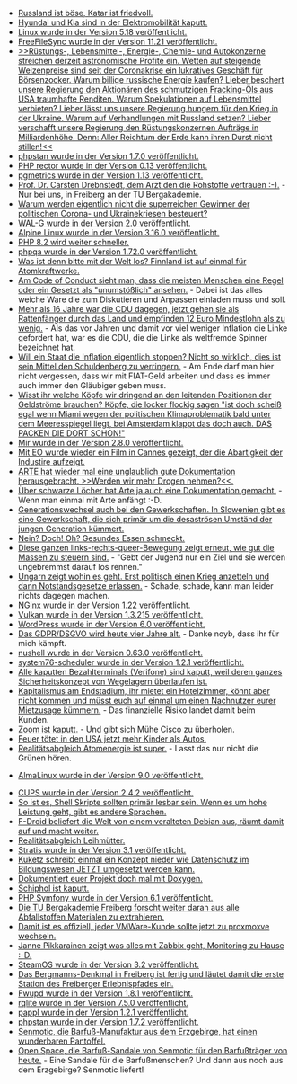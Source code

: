 * [Russland ist böse, Katar ist friedvoll.](https://blog.fefe.de/?ts=9c74d628)
* [Hyundai und Kia sind in der Elektromobilität kaputt.](https://blog.fefe.de/?ts=9c7484ca)
* [Linux wurde in der Version 5.18 veröffentlicht.](https://lwn.net/Articles/895969/)
* [FreeFileSync wurde in der Version 11.21 veröffentlicht.](https://github.com/hkneptune/FreeFileSync/releases/tag/v11.21)
* [>>Rüstungs-, Lebensmittel-, Energie-, Chemie- und Autokonzerne streichen derzeit astronomische Profite ein. Wetten auf steigende Weizenpreise sind seit der Coronakrise ein lukratives Geschäft für Börsenzocker. Warum billige russische Energie kaufen? Lieber beschert unsere Regierung den Aktionären des schmutzigen Fracking-Öls aus USA traumhafte Renditen. Warum Spekulationen auf Lebensmittel verbieten? Lieber lässt uns unsere Regierung hungern für den Krieg in der Ukraine. Warum auf Verhandlungen mit Russland setzen? Lieber verschafft unsere Regierung den Rüstungskonzernen Aufträge in Milliardenhöhe. Denn: Aller Reichtum der Erde kann ihren Durst nicht stillen!<<](https://weltnetz.tv/video/2665-aller-reichtum-der-erde-kann-ihren-durst-nicht-stillen)
* [phpstan wurde in der Version 1.7.0 veröffentlicht.](https://github.com/phpstan/phpstan/releases/tag/1.7.0)
* [PHP rector wurde in der Version 0.13 veröffentlicht.](https://github.com/rectorphp/rector/releases/tag/0.13.0)
* [pgmetrics wurde in der Version 1.13 veröffentlicht.](https://www.postgresql.org/about/news/pgmetrics-113-released-2455/)
* [Prof. Dr. Carsten Drebnstedt, dem Arzt den die Rohstoffe vertrauen :-).](https://www.mdr.de/wissen/mitteldeutschlands-kluegste-carsten-drebenstedt100.html) - Nur bei uns, in Freiberg an der TU Bergakademie.
* [Warum werden eigentlich nicht die superreichen Gewinner der politischen Corona- und Ukrainekriesen besteuert?](https://weltnetz.tv/video/2666-superreiche-zur-kasse-fuer-die-kosten-der-krise-krisengewinner-und-vermoegende-hoeher)
* [WAL-G wurde in der Version 2.0 veröffentlicht.](https://www.postgresql.org/about/news/wal-g-20-released-2456/)
* [Alpine Linux wurde in der Version 3.16.0 veröffentlicht.](https://lwn.net/Articles/896060/)
* [PHP 8.2 wird weiter schneller.](https://www.phoronix.com/scan.php?page=news_item&px=Early-PHP-8.2-Benchmarks-Hal://www.phoronix.com/scan.php?page=news_item&px=Early-PHP-8.2-Benchmarks-Half)
* [phpqa wurde in der Version 1.72.0 veröffentlicht.](https://github.com/jakzal/phpqa/releases/tag/v1.72.0)
* [Was ist denn bitte mit der Welt los? Finnland ist auf einmal für Atomkraftwerke.](https://blog.fefe.de/?ts=9c7520a6)
* [Am Code of Conduct sieht man, dass die meisten Menschen eine Regel oder ein Gesetzt als "unumstößlich" ansehen.](https://blog.fefe.de/?ts=9c7513b0) - Dabei ist das alles weiche Ware die zum Diskutieren und Anpassen einladen muss und soll.
* [Mehr als 16 Jahre war die CDU dagegen, jetzt gehen sie als Rattenfänger durch das Land und empfinden 12 Euro Mindestlohn als zu wenig.](https://blog.fefe.de/?ts=9c756e84) - Als das vor Jahren und damit vor viel weniger Inflation die Linke gefordert hat, war es die CDU, die die Linke als weltfremde Spinner bezeichnet hat.
* [Will ein Staat die Inflation eigentlich stoppen? Nicht so wirklich, dies ist sein Mittel den Schuldenberg zu verringern.](https://blog.fefe.de/?ts=9c75baec) - Am Ende darf man hier nicht vergessen, dass wir mit FIAT-Geld arbeiten und dass es immer auch immer den Gläubiger geben muss.
* [Wisst ihr welche Köpfe wir dringend an den leitenden Positionen der Geldströme brauchen? Köpfe, die locker flockig sagen "ist doch scheiß egal wenn Miami wegen der politischen Klimaproblematik bald unter dem Meeresspiegel liegt, bei Amsterdam klappt das doch auch. DAS PACKEN DIE DORT SCHON!"](https://blog.fefe.de/?ts=9c75a52f)
* [Mir wurde in der Version 2.8.0 veröffentlicht.](https://github.com/MirServer/mir/releases/tag/v2.8.0)
* [Mit EO wurde wieder ein Film in Cannes gezeigt, der die Abartigkeit der Industire aufzeigt.](https://netzfrauen.org/2022/05/24/donkey/)
* [ARTE hat wieder mal eine unglaublich gute Dokumentation herausgebracht. >>Werden wir mehr Drogen nehmen?<<.](https://www.youtube.com/watch?v=hqkIJPS8jbI)
* [Über schwarze Löcher hat Arte ja auch eine Dokumentation gemacht.](https://www.youtube.com/watch?v=mgXv3aE5eQc) - Wenn man einmal mit Arte anfängt :-D.
* [Generationswechsel auch bei den Gewerkschaften. In Slowenien gibt es eine Gewerkschaft, die sich primär um die desaströsen Umständ der jungen Generation kümmert.](https://netzpolitik.org/2022/plattformarbeit-fuer-mehr-als-nur-eine-richtlinie-kaempfen/)
* [Nein? Doch! Oh? Gesundes Essen schmeckt.](https://www.bildung.sachsen.de/blog/index.php/2022/05/24/du-bist-was-du-isst/)
* [Diese ganzen links-rechts-queer-Bewegung zeigt erneut, wie gut die Massen zu steuern sind.](https://blog.fefe.de/?ts=9c73f3db) - "Gebt der Jugend nur ein Ziel und sie werden ungebremmst darauf los rennen."
* [Ungarn zeigt wohin es geht. Erst politisch einen Krieg anzetteln und dann Notstandsgesetze erlassen.](https://blog.fefe.de/?ts=9c73f096) - Schade, schade, kann man leider nichts dagegen machen.
* [NGinx wurde in der Version 1.22 veröffentlicht.](https://www.phoronix.com/scan.php?page=news_item&px=Nginx-1.22-Released)
* [Vulkan wurde in der Version 1.3.215 veröffentlicht.](https://www.phoronix.com/scan.php?page=news_item&px=Vulkan-1.3.215-Released)
* [WordPress wurde in der Version 6.0 veröffentlicht.](https://wordpress.org/news/2022/05/arturo/)
* [Das GDPR/DSGVO wird heute vier Jahre alt.](https://noyb.eu/de/statement-zum-4-jahrestag-der-dsgvo) - Danke noyb, dass ihr für mich kämpft.
* [nushell wurde in der Version 0.63.0 veröffentlicht.](https://github.com/nushell/nushell/releases/tag/0.63.0)
* [system76-scheduler wurde in der Version 1.2.1 veröffentlicht.](https://github.com/pop-os/system76-scheduler/releases/tag/1.2.1)
* [Alle kaputten Bezahlterminals (Verifone) sind kaputt, weil deren ganzes Sicherheitskonzept von Wegelagern überlaufen ist.](https://blog.fefe.de/?ts=9c7172b5)
* [Kapitalismus am Endstadium, ihr mietet ein Hotelzimmer, könnt aber nicht kommen und müsst euch auf einmal um einen Nachnutzer eurer Mietzusage kümmern.](https://blog.fefe.de/?ts=9c71feee) - Das finanzielle Risiko landet damit beim Kunden.
* [Zoom ist kaputt.](https://blog.fefe.de/?ts=9c70832e) - Und gibt sich Mühe Cisco zu überholen.
* [Feuer tötet in den USA jetzt mehr Kinder als Autos.](https://blog.fefe.de/?ts=9c70fcb5)
* [Realitätsabgleich Atomenergie ist super.](https://blog.fefe.de/?ts=9c70c7fe) - Lasst das nur nicht die Grünen hören.
+ [AlmaLinux wurde in der Version 9.0 veröffentlicht.](https://www.phoronix.com/scan.php?page=news_item&px=AlmaLinux-9.0-Released)
* [CUPS wurde in der Version 2.4.2 veröffentlicht.](https://www.phoronix.com/scan.php?page=news_item&px=CUPS-2.4.2-Print-Server)
* [So ist es, Shell Skripte sollten primär lesbar sein. Wenn es um hohe Leistung geht, gibt es andere Sprachen.](https://utcc.utoronto.ca/~cks/space/blog/programming/ShellScriptsBeClearFirst)
* [F-Droid beliefert die Welt von einem veralteten Debian aus, räumt damit auf und macht weiter.](https://lwn.net/Articles/896240/)
* [Realitätsabgleich Leihmütter.](https://netzfrauen.org/2022/05/25/surrogacy/)
* [Stratis wurde in der Version 3.1 veröffentlicht.](https://www.phoronix.com/scan.php?page=news_item&px=Stratis-3.1-Released)
* [Kuketz schreibt einmal ein Konzept nieder wie Datenschutz im Bildungswesen JETZT umgesetzt werden kann.](https://www.kuketz-blog.de/bildungswesen-datenschutzkonforme-loesungen-sind-die-zukunft-nicht-microsoft/)
* [Dokumentiert euer Projekt doch mal mit Doxygen.](https://opensource.com/article/22/5/document-source-code-doxygen-linux)
* [Schiphol ist kaputt.](https://blog.fefe.de/?ts=9c6e5143)
* [PHP Symfony wurde in der Version 6.1 veröffentlicht.](https://symfony.com/blog/symfony-6-1-0-released)
* [Die TU Bergakademie Freiberg forscht weiter daran aus alle Abfallstoffen Materialen zu extrahieren.](https://tu-freiberg.de/presse/freiberger-forschende-extrahieren-aus-abfallstoffen-materialien-fuer-die-zukunft)
* [Damit ist es offiziell, jeder VMWare-Kunde sollte jetzt zu proxmoxve wechseln.](https://www.borncity.com/blog/2022/05/27/broadcom-kauft-den-anbieter-vmware-fr-61-milliarden-us-dollar/)
* [Janne Pikkarainen zeigt was alles mit Zabbix geht, Monitoring zu Hause :-D.](https://blog.zabbix.com/whats-up-home-zabbix-the-weatherman/20897/)
* [SteamOS wurde in der Version 3.2 veröffentlicht.](https://www.phoronix.com/scan.php?page=news_item&px=SteamOS-3.2-Released)
* [Das Bergmanns-Denkmal in Freiberg ist fertig und läutet damit die erste Station des Freiberger Erlebnispfades ein.](https://www.mdr.de/video/mdr-videos/a/video-625570.html)
* [Fwupd wurde in der Version 1.8.1 veröffentlicht.](https://www.phoronix.com/scan.php?page=news_item&px=Fwupd-1.8.1-Released)
* [rqlite wurde in der Version 7.5.0 veröffentlicht.](https://github.com/rqlite/rqlite/releases/tag/v7.5.0)
* [pappl wurde in der Version 1.2.1 veröffentlicht.](https://github.com/michaelrsweet/pappl/releases/tag/v1.2.1)
* [phpstan wurde in der Version 1.7.2 veröffentlicht.](https://github.com/phpstan/phpstan/releases/tag/1.7.2)
* [Senmotic, die Barfuß-Manufaktur aus dem Erzgebirge, hat einen wunderbaren Pantoffel.](https://senmotic-shoes.eu/pantoffeln-gruen/)
* [Open Space, die Barfuß-Sandale von Senmotic für den Barfußträger von heute.](https://senmotic-shoes.eu/product/open-space-1-black-camel/) - Eine Sandale für die Barfußmenschen? Und dann aus noch aus dem Erzgebirge? Senmotic liefert!

